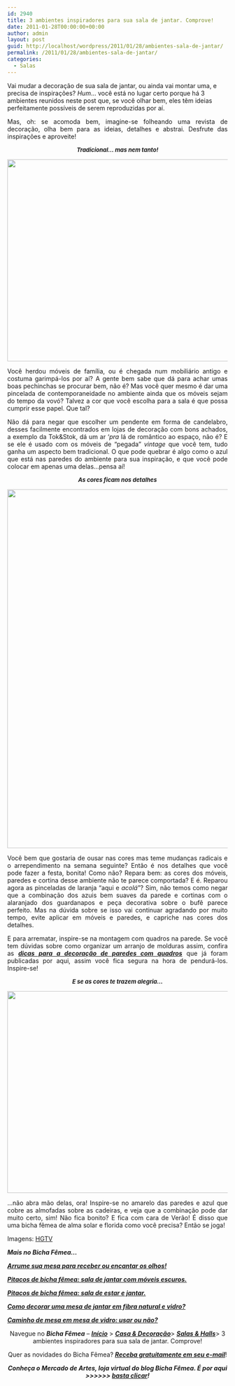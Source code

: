 ```yaml
---
id: 2940
title: 3 ambientes inspiradores para sua sala de jantar. Comprove!
date: 2011-01-28T00:00:00+00:00
author: admin
layout: post
guid: http://localhost/wordpress/2011/01/28/ambientes-sala-de-jantar/
permalink: /2011/01/28/ambientes-sala-de-jantar/
categories:
  - Salas
---
```

Vai mudar a decoração de sua sala de jantar, ou ainda vai montar uma, e precisa de inspirações? _Hum_… você está no lugar certo porque há 3 ambientes reunidos neste post que, se você olhar bem, eles têm ideias perfeitamente possíveis de serem reproduzidas por aí.

<p style="text-align: justify;">
  Mas, oh: se acomoda bem, imagine-se folheando uma revista de decoração, olha bem para as ideias, detalhes e abstrai. Desfrute das inspirações e aproveite!
</p>

<!--more-->

<p style="text-align: center;">
  <strong><em><span style="font-size: small;">Tradicional… mas nem tanto!</span></em></strong>
</p>

<p style="text-align: center;">
  <a href="http://www.trololodemulher.com.br/blog/wp-content/uploads/2011/01/sala-e-mesa-de-jantar.jpg"><img class="alignnone size-full wp-image-5769" title="sala e mesa de jantar" src="http://www.trololodemulher.com.br/blog/wp-content/uploads/2011/01/sala-e-mesa-de-jantar.jpg" alt="" width="616" height="462" /></a>
</p>

<p style="text-align: justify;">
  Você herdou móveis de família, ou é chegada num mobiliário antigo e costuma garimpá-los por aí? A gente bem sabe que dá para achar umas boas pechinchas se procurar bem, não é? Mas você quer mesmo é dar uma pincelada de contemporaneidade no ambiente ainda que os móveis sejam do tempo da vovó? Talvez a cor que você escolha para a sala é que possa cumprir esse papel. Que tal?
</p>

<p style="text-align: justify;">
  Não dá para negar que escolher um pendente em forma de candelabro, desses facilmente encontrados em lojas de decoração com bons achados, a exemplo da Tok&Stok, dá um ar ‘<em>pra</em> lá de romântico ao espaço, não é? E se ele é usado com os móveis de “pegada” <em>vintage</em> que você tem, tudo ganha um aspecto bem tradicional. O que pode quebrar é algo como o azul que está nas paredes do ambiente para sua inspiração, e que você pode colocar em apenas uma delas…pensa aí!
</p>

<p style="text-align: center;">
  <strong><em><span style="font-size: small;">As cores ficam nos detalhes</span></em></strong>
</p>

<p style="text-align: center;">
  <a href="http://www.trololodemulher.com.br/blog/wp-content/uploads/2011/01/sala-e-mesa-de-jantar2.jpg"><img class="alignnone size-full wp-image-5770" title="sala e mesa de jantar2" src="http://www.trololodemulher.com.br/blog/wp-content/uploads/2011/01/sala-e-mesa-de-jantar2.jpg" alt="" width="616" height="821" /></a>
</p>

<p style="text-align: justify;">
  Você bem que gostaria de ousar nas cores mas teme mudanças radicais e o arrependimento na semana seguinte? Então é nos detalhes que você pode fazer a festa, bonita! Como não? Repara bem: as cores dos móveis, paredes e cortina desse ambiente não te parece comportada? E é. Reparou agora as pinceladas de laranja “aqui e <em>acolá</em>”? Sim, não temos como negar que a combinação dos azuis bem suaves da parede e cortinas com o alaranjado dos guardanapos e peça decorativa sobre o bufê parece perfeito. Mas na dúvida sobre se isso vai continuar agradando por muito tempo, evite aplicar em móveis e paredes, e capriche nas cores dos detalhes.
</p>

<p style="text-align: justify;">
  E para arrematar, inspire-se na montagem com quadros na parede. Se você tem dúvidas sobre como organizar um arranjo de molduras assim, confira as <strong><em><a href="http://www.trololodemulher.com.br/2009/04/07/decoracao-parede-quadros/">dicas para a decoração de paredes com quadros</a></em></strong> que já foram publicadas por aqui, assim você fica segura na hora de pendurá-los. Inspire-se!
</p>

<p style="text-align: center;">
  <strong><em><span style="font-size: small;">E se as cores te trazem alegria…</span></em></strong>
</p>

<p style="text-align: center;">
  <a href="http://www.trololodemulher.com.br/blog/wp-content/uploads/2011/01/sala-e-mesa-de-jantar-3.jpg"><img class="alignnone size-full wp-image-5773" title="sala e mesa de jantar 3" src="http://www.trololodemulher.com.br/blog/wp-content/uploads/2011/01/sala-e-mesa-de-jantar-3.jpg" alt="" width="616" height="462" /></a>
</p>

<p style="text-align: justify;">
  …não abra mão delas, ora! Inspire-se no amarelo das paredes e azul que cobre as almofadas sobre as cadeiras, e veja que a combinação pode dar muito certo, sim! Não fica bonito? E fica com cara de Verão! É disso que uma bicha fêmea de alma solar e florida como você precisa? Então se joga!
</p>

Imagens: <a href="http://www.hgtv.com/" target="_blank">HGTV</a>

**_Mais no Bicha Fêmea…_**

**_[Arrume sua mesa para receber ou encantar os olhos!](http://www.trololodemulher.com.br/2010/11/24/ponha-a-mesa-decoracao/)_**

**_[Pitacos de bicha fêmea: sala de jantar com móveis escuros.](http://www.trololodemulher.com.br/2010/07/07/decoracao-sala-de-jantar/)_**

**_[Pitacos de bicha fêmea: sala de estar e jantar.](http://www.trololodemulher.com.br/2010/04/09/sala-de-estar-e-de-jantar/)_**

**_[Como decorar uma mesa de jantar em fibra natural e vidro?](http://www.trololodemulher.com.br/2009/11/24/mesa-fibra-natural-e-vidro/)_**

**_[Caminho de mesa em mesa de vidro: usar ou não?](http://www.trololodemulher.com.br/2009/11/05/caminho-de-mesa/)_**

<p style="text-align: center;">
  Navegue no <strong><em>Bicha Fêmea</em></strong> – <strong><em><a href="http://www.trololodemulher.com.br/">Início</a></em></strong> > <strong><em><a href="http://www.trololodemulher.com.br/casaedecoracao/">Casa & Decoração</a></em></strong>> <a href="http://www.trololodemulher.com.br/category/decoracao/salas-hall/"><strong><em>Salas & Halls</em></strong></a>> 3 ambientes inspiradores para sua sala de jantar. Comprove!
</p>

<p style="text-align: center;">
  Quer as novidades do Bicha Fêmea? <strong><em><a href="http://feedburner.google.com/fb/a/mailverify?uri=blogbichafemea&loc=pt_BR">Receba gratuitamente em seu e-mail</a></em></strong>!
</p>

<p style="text-align: center;">
  <strong><em>Conheça o Mercado de Artes, loja virtual do blog Bicha Fêmea. É por aqui >>>>>> </em><a href="http://www.trololodemulher.com.br/loja/"><em>basta clicar</em></a><em>!</em></strong>
</p>